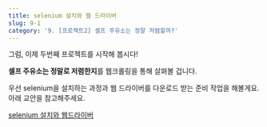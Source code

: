 ```yaml
---
title: selenium 설치와 웹 드라이버
slug: 9-1
category: '9. [프로젝트2] 셀프 주유소는 정말 저렴할까?'
---
```

그럼, 이제 두번째 프로젝트를 시작해 봅시다!

**셀프 주유소는 정말로 저렴한지**를 웹크롤링을 통해 살펴볼 겁니다. 

우선 selenium을 설치하는 과정과 웹 드라이버를 다운로드 받는 준비 작업을 해볼게요. 아래 교안을 참고해주세요.

[selenium 설치와 웹드라이버](https://github.com/Team-COSADAMA/Data-Science-Intro/blob/main/week5/9-1.ipynb)
